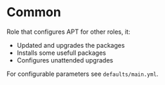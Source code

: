 Common
======

Role that configures APT for other roles, it: 

* Updated and upgrades the packages 
* Installs some usefull packages
* Configures unattended upgrades 
 
For configurable parameters see `defaults/main.yml`.